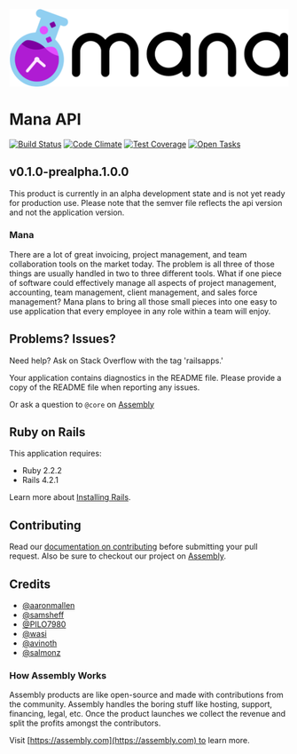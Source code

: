 ![Mana](public/assets/mana-logo.png?raw=true)

Mana API
================
[![Build Status](https://travis-ci.org/asm-products/mana-api.svg?branch=master)](https://travis-ci.org/asm-products/mana-api)
[![Code Climate](https://codeclimate.com/github/asm-products/mana-api/badges/gpa.svg)](https://codeclimate.com/github/asm-products/mana-api)
[![Test Coverage](https://codeclimate.com/github/asm-products/mana-api/badges/coverage.svg)](https://codeclimate.com/github/asm-products/mana-api/coverage) 
<a href="https://assembly.com/mana/bounties"><img src="http://badger.asm.co/mana/badges/tasks.svg" height="20px" alt="Open Tasks" /></a>

## v0.1.0-prealpha.1.0.0
This product is currently in an alpha development state and is not yet ready for production use. Please note that the semver file reflects the api version and not the application version.

### Mana
There are a lot of great invoicing, project management, and team collaboration tools on the market today. The problem is all three of those things are usually handled in two to three different tools. What if one piece of software could effectively manage all aspects of project management, accounting, team management, client management, and sales force management? Mana plans to bring all those small pieces into one easy to use application that every employee in any role within a team will enjoy.


Problems? Issues?
-----------

Need help? Ask on Stack Overflow with the tag 'railsapps.'

Your application contains diagnostics in the README file. Please provide a copy of the README file when reporting any issues.

Or ask a question to `@core` on [Assembly](https://www.assembly.com/chat/mana)


Ruby on Rails
-------------

This application requires:

- Ruby 2.2.2
- Rails 4.2.1

Learn more about [Installing Rails](http://railsapps.github.io/installing-rails.html).


Contributing
------------
Read our [documentation on contributing](CONTRIBUTING.md) before submitting your pull request. Also be sure to checkout our project on [Assembly](https://www.assembly.com/mana).

Credits
-------
* [@aaronmallen](https://github.com/aaronmallen)
* [@samsheff](https://github.com/samsheff)
* [@PILO7980](https://github.com/PILO7980)
* [@wasi](https://github.com/wasi)
* [@avinoth](https://github.com/avinoth)
* [@salmonz](https://github.com/salmonz)


### How Assembly Works

Assembly products are like open-source and made with contributions from the community. Assembly handles the boring stuff like hosting, support, financing, legal, etc. Once the product launches we collect the revenue and split the profits amongst the contributors.

Visit [https://assembly.com](https://assembly.com) to learn more.
